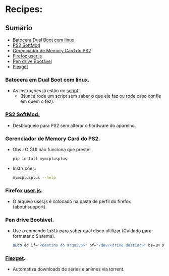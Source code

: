 # Recipes:
## Sumário
  * [Batocera Dual Boot com linux](https://github.com/alannssantos/recipes/#batocera-em-dual-boot-com-linux)
  * [PS2 SoftMod](https://github.com/alannssantos/recipes/#ps2-softmod)
  * [Gerenciador de Memory Card do PS2](https://github.com/alannssantos/recipes/#gerenciador-de-memory-card-do-ps2)
  * [Firefox user.js](https://github.com/alannssantos/recipes/#firefox-userjs)
  * [Pen drive Bootável](https://github.com/alannssantos/recipes/?tab=readme-ov-file#pen-drive-boot%C3%A1vel)
  * [Flexget](https://github.com/alannssantos/recipes/?tab=readme-ov-file#flexget)
### Batocera em Dual Boot com linux.
   * As instruções já estão no [script](https://raw.githubusercontent.com/alannssantos/recipes/refs/heads/main/archives/15_batocera).
     * (Nunca rode um script sem saber o que ele faz ou rode caso confie em quem o fez).
### [PS2 SoftMod.](https://github.com/alannssantos/recipes/blob/main/archives/PS2_SoftMod.md)
   * Desbloqueio para PS2 sem alterar o hardware do aparelho.
### Gerenciador de Memory Card do PS2.
   * Obs.: O GUI não funciona que preste!
     ```bash
     pip install mymcplusplus
     ```
   * Instruções:
     ```bash
     mymcplusplus --help
     ```
### Firefox [user.js](https://raw.githubusercontent.com/alannssantos/recipes/refs/heads/main/archives/user.js).
   * O arquivo user.js é colocado na pasta de perfil do firefox (about:support).
### Pen drive Bootável.
   * Use o comando `lsblk` para saber qual disco ultilizar (Cuidado para formatar o Sistema).
     ```bash
     sudo dd if="<destino do arquivo>" of="/dev/<drive destino>" bs=1M status=progress
     ```
### [Flexget](https://github.com/alannssantos/recipes/blob/main/archives/Flexget.md).
   * Automatiza downloads de séries e animes via torrent.
